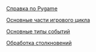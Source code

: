 [Справка по Pygame](2.1.1.md)


[Основные части игрового цикла](2.1.2.md)


[Основные типы событий](2.1.3.md)


[Обработка столкновений](2.1.4.md)